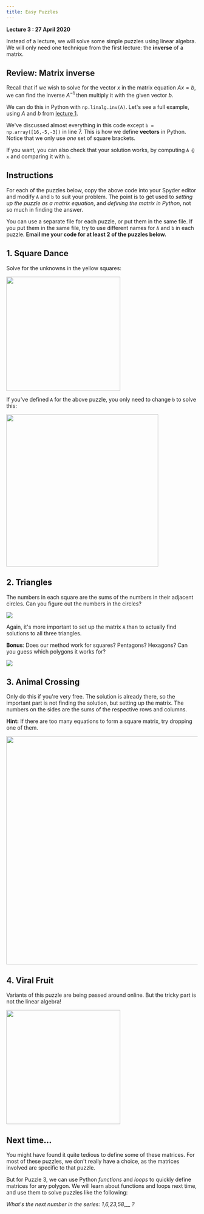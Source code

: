```yaml
---
title: Easy Puzzles
---
```


**Lecture 3 : 27 April 2020**

Instead of a lecture, we will solve some simple puzzles using linear algebra. We will only need one technique from the first lecture: the **inverse** of a matrix.

## Review: Matrix inverse

Recall that if we wish to solve for the vector $x$ in the matrix equation $Ax = b$, we can find the inverse $A^{-1}$ then multiply it with the given vector $b$. 

We can do this in Python with ```np.linalg.inv(A)```. Let's see a full example, using $A$ and $b$ from [lecture 1](http://sheaves.github.io/linear/1-Intro/).

<div class="python">
  <script type="text/x-sage">
import numpy as np

# Given: A and b
A = np.array([[ 2,  4,  2],
              [-2, -3,  1],
              [ 2,  2, -3]])
b = np.array([16,-5,-3])

# Compute the inverse of A
A_inv = np.linalg.inv(A)

# Solve for x
x = A_inv @ b

# Print the solution
print("The solution is x =", x)

</script>
</div>

We've discussed almost everything in this code except ```b = np.array([16,-5,-3])``` in line 7. This is how we define **vectors** in Python. Notice that we only use _one_ set of square brackets. 

If you want, you can also check that your solution works, by computing ```A @ x``` and comparing it with ```b```.

## Instructions

For each of the puzzles below, copy the above code into your Spyder editor and modify ```A``` and ```b``` to suit your problem. The point is to get used to *setting up the puzzle as a matrix equation*, and *defining the matrix in Python*, not so much in finding the answer.

You can use a separate file for each puzzle, or put them in the same file. If you put them in the same file, try to use different names for ```A``` and ```b``` in each puzzle. **Email me your code for at least 2 of the puzzles below.**

## 1. Square Dance

Solve for the unknowns in the yellow squares:

<div>
<img src="https://i1.wp.com/alicekeeler.com/wp-content/uploads/2016/10/2016-10-05_22-48-57.png" width="300"/>
</div>

If you've defined ```A``` for the above puzzle, you only need to change ```b``` to solve this:

<div>
<img src="https://image.apost.com/media/blogtranslation/2018/05/28/12/3ccb6dab034b7f1f458b06c524d2f8c3.jpg" width="400"/>
</div>


## 2. Triangles

The numbers in each square are the sums of the numbers in their adjacent circles. Can you figure out the numbers in the circles?

![](https://nzmaths.co.nz/sites/default/files/images/arithm83.jpg)

Again, it's more important to set up the matrix ```A``` than to actually find solutions to all three triangles.

**Bonus**: Does our method work for squares? Pentagons? Hexagons? Can you guess which polygons it works for?

![](https://nzmaths.co.nz/sites/default/files/images/arithm76.jpg)


## 3. Animal Crossing

Only do this if you're very free. The solution is already there, so the important part is not finding the solution, but setting up the matrix. The numbers on the sides are the sums of the respective rows and columns. 

**Hint:** If there are too many equations to form a square matrix, try dropping one of them.

<div>
<img src="https://media.istockphoto.com/vectors/mathematics-educational-game-for-children-math-puzzle-system-of-vector-id1003527122" width="600"/>
</div>

## 4. Viral Fruit

Variants of this puzzle are being passed around online. But the tricky part is not the linear algebra!

<div>
<img src="https://solvemojilive.blob.core.windows.net/solvemoji/1/27-Sep-2017/Puzzle_6680_Question?sv=2015-12-11&sr=b&sig=awLIM9G4HILU%2FulaM%2BFkvhnIQsKgJVNCdu%2BRjtYWlAA%3D&se=2117-09-27T06%3A29%3A15Z&sp=r" width="300"/>
</div>

## Next time...

You might have found it quite tedious to define some of these matrices. For most of these puzzles, we don't really have a choice, as the matrices involved are specific to that puzzle.

But for Puzzle 3, we can use Python *functions* and *loops* to quickly define matrices for any polygon. We will learn about functions and loops next time, and use them to solve puzzles like the following:

*What's the next number in the series: 1,6,23,58,__ ?*
